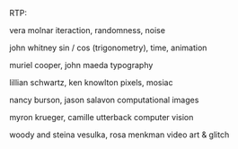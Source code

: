 
RTP: 

vera molnar
iteraction, randomness, noise

john whitney 
sin / cos (trigonometry), time, animation

muriel cooper, john maeda
typography

lillian schwartz, ken knowlton
pixels, mosiac

nancy burson, jason salavon
computational images

myron krueger, camille utterback
computer vision

woody and steina vesulka, rosa menkman 
video art & glitch
